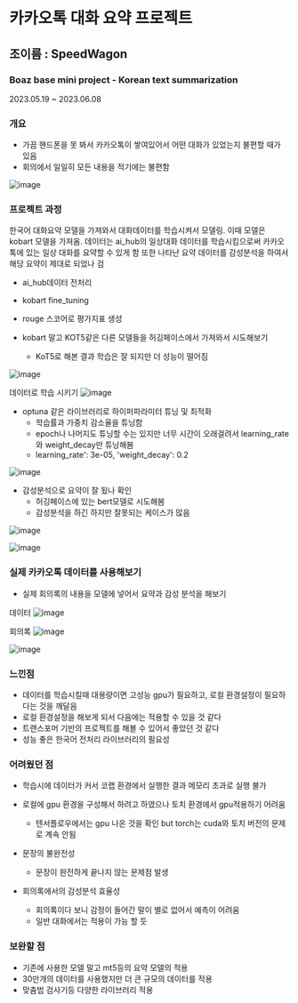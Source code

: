 
# 카카오톡 대화 요약 프로젝트
## 조이름 : SpeedWagon
### Boaz base mini project - Korean text summarization


2023.05.19 ~ 2023.06.08

### 개요
- 가끔 핸드폰을 못 봐서 카카오톡이 쌓여있어서 어떤 대화가 있었는지 불편할 때가 있음
- 회의에서 일일히 모든 내용을 적기에는 불편함

![image](https://github.com/youngwoo3283/SpeedWagon/assets/69841073/10ac0f68-d9b4-47b2-b6a7-f08412915328)




### 프로젝트 과정
한국어 대화요약 모델을 가져와서 대화데이터를 학습시켜서 모델링. 이때 모델은 kobart 모델을 가져옴. 데이터는 ai_hub의 일상대화 데이터를 학습시킴으로써 카카오톡에 있는 일상 대화를 요약할 수 있게 함 또한 나타난 요약 데이터를 감성분석을 하여서 해당 요약이 제대로 되었나 검

- ai_hub데이터 전처리
- kobart fine_tuning
- rouge 스코어로 평가지표 생성

- kobart 말고 KOT5같은 다른 모델들을 허깅페이스에서 가져와서 시도해보기
  - KoT5로 해본 결과 학습은 잘 되지만 더 성능이 떨어짐 


![image](https://github.com/youngwoo3283/SpeedWagon/assets/69841073/c8a041b1-5d88-42be-ab96-4191bd1ec1e9)




데이터로 학습 시키기
![image](https://github.com/youngwoo3283/SpeedWagon/assets/69841073/4b444c3d-4cbd-4a30-9207-62728d3a91ef)

- optuna 같은 라이브러리로 하이퍼파라미터 튜닝 및 최적화
  - 학습률과 가중치 감소율을 튜닝함
  - epoch나 나머지도 튜닝할 수는 있지만 너무 시간이 오래걸려서 learning_rate와 weight_decay만 튜닝해봄
  - learning_rate': 3e-05, 'weight_decay': 0.2

![image](https://github.com/youngwoo3283/SpeedWagon/assets/69841073/192dcd64-b103-4b97-bb51-179dfe5b128c)



- 감성분석으로 요약이 잘 됬나 확인
  - 허깅페이스에 있는 bert모델로 시도해봄
  - 감성분석을 하긴 하지만 잘못되는 케이스가 많음

![image](https://github.com/youngwoo3283/SpeedWagon/assets/69841073/1f373350-98c8-4722-885f-e06db028c0a7)


![image](https://github.com/youngwoo3283/SpeedWagon/assets/69841073/1e29f3f4-5f27-4faa-a6c3-5f90d7f106b7)



### 실제 카카오톡 데이터를 사용해보기
- 실제 회의록의 내용을 모델에 넣어서 요약과 감성 분석을 해보기

데이터
![image](https://github.com/youngwoo3283/SpeedWagon/assets/69841073/1f915ea9-fb6e-4a41-a078-bf94b73b411c)

회의록
![image](https://github.com/youngwoo3283/SpeedWagon/assets/69841073/92948ba0-b427-4c66-bf35-2f0f3caffc77)


![image](https://github.com/youngwoo3283/SpeedWagon/assets/69841073/90ffad33-83b2-40eb-8c06-cc7b97ec3a52)




### 느낀점 
- 데이터를 학습시킬때 대용량이면 고성능 gpu가 필요하고, 로컬 환경설정이 필요하다는 것을 깨달음
- 로컬 환경설정을 해보게 되서 다음에는 적용할 수 있을 것 같다
- 트랜스포머 기반의 프로젝트를 해볼 수 있어서 좋았던 것 같다
- 성능 좋은 한국어 전처리 라이브러리의 필요성 



### 어려웠던 점

- 학습시에 데이터가 커서 코랩 환경에서 실행한 결과 메모리 초과로 실행 불가
- 로컬에 gpu 환경을 구성해서 하려고 하였으나 토치 환경에서 gpu적용하기 어려움
  - 텐서플로우에서는 gpu 나온 것을 확인 but torch는 cuda와 토치 버전의 문제로 계속 안됨

- 문장의 불완전성
  - 문장이 완전하게 끝나지 않는 문제점 발생

- 회의록에서의 감성분석 효율성
  - 회의록이다 보니 감정이 들어간 말이 별로 없어서 예측이 어려움
  - 일반 대화에서는 적용이 가능 할 듯

### 보완할 점 
- 기존에 사용한 모델 말고 mt5등의 요약 모델의 적용
- 30만개의 데이터를 사용했지만 더 큰 규모의 데이터를 적용
- 맞춤법 검사기등 다양한 라이브러리 적용
